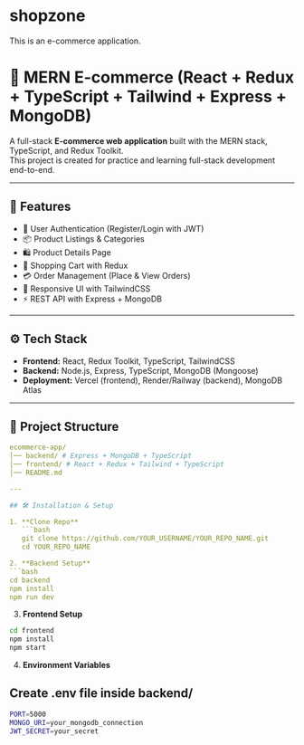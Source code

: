 # shopzone
This is an e-commerce application.

# 🛒 MERN E-commerce (React + Redux + TypeScript + Tailwind + Express + MongoDB)

A full-stack **E-commerce web application** built with the MERN stack, TypeScript, and Redux Toolkit.  
This project is created for practice and learning full-stack development end-to-end.

---

## 🚀 Features
- 🔐 User Authentication (Register/Login with JWT)
- 📦 Product Listings & Categories
- 🛍️ Product Details Page
- 🛒 Shopping Cart with Redux
- 💳 Order Management (Place & View Orders)
- 🎨 Responsive UI with TailwindCSS
- ⚡ REST API with Express + MongoDB

---

## ⚙️ Tech Stack
- **Frontend:** React, Redux Toolkit, TypeScript, TailwindCSS
- **Backend:** Node.js, Express, TypeScript, MongoDB (Mongoose)
- **Deployment:** Vercel (frontend), Render/Railway (backend), MongoDB Atlas

---

## 📂 Project Structure
```yml
ecommerce-app/
│── backend/ # Express + MongoDB + TypeScript
│── frontend/ # React + Redux + Tailwind + TypeScript
│── README.md

---

## 🛠️ Installation & Setup

1. **Clone Repo**
   ```bash
   git clone https://github.com/YOUR_USERNAME/YOUR_REPO_NAME.git
   cd YOUR_REPO_NAME

2. **Backend Setup**
```bash
cd backend
npm install
npm run dev
```

3. **Frontend Setup**
```bash
cd frontend
npm install
npm start
```

4. **Environment Variables**
## Create .env file inside backend/
```bash
PORT=5000
MONGO_URI=your_mongodb_connection
JWT_SECRET=your_secret
```


